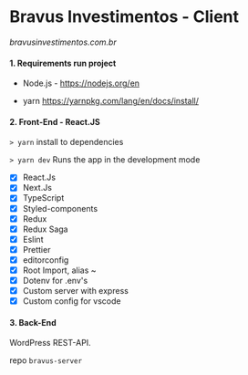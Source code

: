 # Bravus Investimentos - Client

_bravusinvestimentos.com.br_

#### 1. Requirements run project

- Node.js - https://nodejs.org/en

- yarn https://yarnpkg.com/lang/en/docs/install/

#### 2. Front-End - React.JS

`> yarn` install to dependencies

`> yarn dev` Runs the app in the development mode

- [x] React.Js
- [x] Next.Js
- [x] TypeScript
- [x] Styled-components
- [x] Redux
- [x] Redux Saga
- [x] Eslint
- [x] Prettier
- [x] editorconfig
- [x] Root Import, alias ~
- [x] Dotenv for .env's
- [x] Custom server with express
- [x] Custom config for vscode

#### 3. Back-End

WordPress REST-API.

repo `bravus-server`
